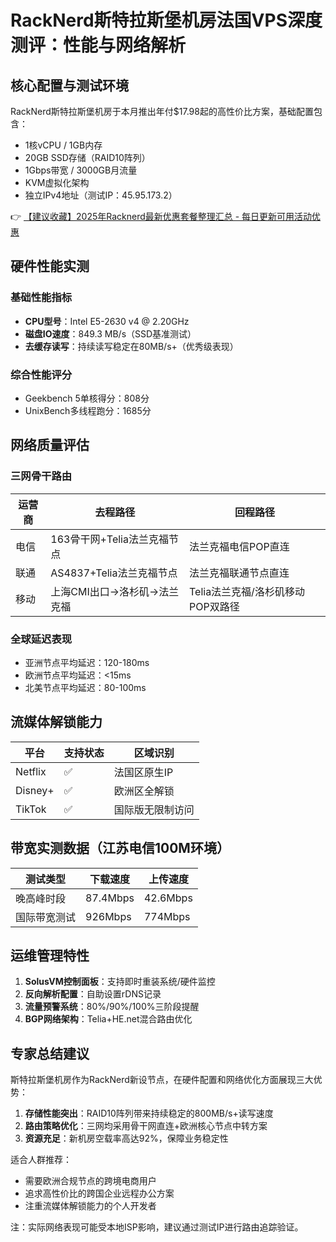 # RackNerd斯特拉斯堡机房法国VPS深度测评：性能与网络解析

## 核心配置与测试环境
RackNerd斯特拉斯堡机房于本月推出年付$17.98起的高性价比方案，基础配置包含：
- 1核vCPU / 1GB内存
- 20GB SSD存储（RAID10阵列）
- 1Gbps带宽 / 3000GB月流量
- KVM虚拟化架构
- 独立IPv4地址（测试IP：45.95.173.2）

👉 [【建议收藏】2025年Racknerd最新优惠套餐整理汇总 - 每日更新可用活动优惠](https://bit.ly/Rack_Nerd)

## 硬件性能实测
### 基础性能指标
- **CPU型号**：Intel E5-2630 v4 @ 2.20GHz
- **磁盘IO速度**：849.3 MB/s（SSD基准测试）
- **去缓存读写**：持续读写稳定在80MB/s+（优秀级表现）

### 综合性能评分
- Geekbench 5单核得分：808分
- UnixBench多线程跑分：1685分

## 网络质量评估
### 三网骨干路由
| 运营商 | 去程路径                          | 回程路径                          |
|--------|-----------------------------------|-----------------------------------|
| 电信   | 163骨干网+Telia法兰克福节点       | 法兰克福电信POP直连               |
| 联通   | AS4837+Telia法兰克福节点         | 法兰克福联通节点直连              |
| 移动   | 上海CMI出口→洛杉矶→法兰克福       | Telia法兰克福/洛杉矶移动POP双路径 |

### 全球延迟表现
- 亚洲节点平均延迟：120-180ms
- 欧洲节点平均延迟：<15ms
- 北美节点平均延迟：80-100ms

## 流媒体解锁能力
| 平台       | 支持状态 | 区域识别         |
|------------|----------|------------------|
| Netflix    | ✅        | 法国区原生IP     |
| Disney+    | ✅        | 欧洲区全解锁     |
| TikTok     | ✅        | 国际版无限制访问 |

## 带宽实测数据（江苏电信100M环境）
| 测试类型       | 下载速度      | 上传速度      |
|----------------|-------------|-------------|
| 晚高峰时段     | 87.4Mbps    | 42.6Mbps    |
| 国际带宽测试   | 926Mbps     | 774Mbps     |

## 运维管理特性
1. **SolusVM控制面板**：支持即时重装系统/硬件监控
2. **反向解析配置**：自助设置rDNS记录
3. **流量预警系统**：80%/90%/100%三阶段提醒
4. **BGP网络架构**：Telia+HE.net混合路由优化

## 专家总结建议
斯特拉斯堡机房作为RackNerd新设节点，在硬件配置和网络优化方面展现三大优势：
1. **存储性能突出**：RAID10阵列带来持续稳定的800MB/s+读写速度
2. **路由策略优化**：三网均采用骨干网直连+欧洲核心节点中转方案
3. **资源充足**：新机房空载率高达92%，保障业务稳定性

适合人群推荐：
- 需要欧洲合规节点的跨境电商用户
- 追求高性价比的跨国企业远程办公方案
- 注重流媒体解锁能力的个人开发者

注：实际网络表现可能受本地ISP影响，建议通过测试IP进行路由追踪验证。